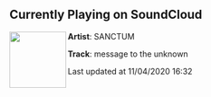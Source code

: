 ## Currently Playing on SoundCloud

[<img align="left" width="100" src="https://i1.sndcdn.com/artworks-9pDAaEjlbH5u5Ayv-zsR2uQ-t50x50.jpg">](https://soundcloud.com/findyoursanctum/message-to-the-unknown)

**Artist**: SANCTUM 

**Track**: message to the unknown

Last updated at 11/04/2020 16:32

